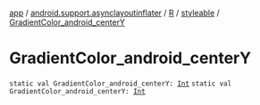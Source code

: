 [app](../../../index.md) / [android.support.asynclayoutinflater](../../index.md) / [R](../index.md) / [styleable](index.md) / [GradientColor_android_centerY](./-gradient-color_android_center-y.md)

# GradientColor_android_centerY

`static val GradientColor_android_centerY: `[`Int`](https://kotlinlang.org/api/latest/jvm/stdlib/kotlin/-int/index.html)
`static val GradientColor_android_centerY: `[`Int`](https://kotlinlang.org/api/latest/jvm/stdlib/kotlin/-int/index.html)